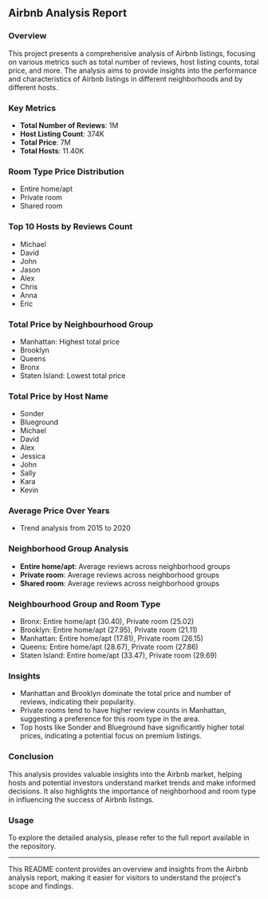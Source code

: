 ## Airbnb Analysis Report

### Overview
This project presents a comprehensive analysis of Airbnb listings, focusing on various metrics such as total number of reviews, host listing counts, total price, and more. The analysis aims to provide insights into the performance and characteristics of Airbnb listings in different neighborhoods and by different hosts.

### Key Metrics
- **Total Number of Reviews**: 1M
- **Host Listing Count**: 374K
- **Total Price**: 7M
- **Total Hosts**: 11.40K

### Room Type Price Distribution
- Entire home/apt
- Private room
- Shared room

### Top 10 Hosts by Reviews Count
- Michael
- David
- John
- Jason
- Alex
- Chris
- Anna
- Eric

### Total Price by Neighbourhood Group
- Manhattan: Highest total price
- Brooklyn
- Queens
- Bronx
- Staten Island: Lowest total price

### Total Price by Host Name
- Sonder
- Blueground
- Michael
- David
- Alex
- Jessica
- John
- Sally
- Kara
- Kevin

### Average Price Over Years
- Trend analysis from 2015 to 2020

### Neighborhood Group Analysis
- **Entire home/apt**: Average reviews across neighborhood groups
- **Private room**: Average reviews across neighborhood groups
- **Shared room**: Average reviews across neighborhood groups

### Neighbourhood Group and Room Type
- Bronx: Entire home/apt (30.40), Private room (25.02)
- Brooklyn: Entire home/apt (27.95), Private room (21.11)
- Manhattan: Entire home/apt (17.81), Private room (26.15)
- Queens: Entire home/apt (28.67), Private room (27.86)
- Staten Island: Entire home/apt (33.47), Private room (29.69)

### Insights
- Manhattan and Brooklyn dominate the total price and number of reviews, indicating their popularity.
- Private rooms tend to have higher review counts in Manhattan, suggesting a preference for this room type in the area.
- Top hosts like Sonder and Blueground have significantly higher total prices, indicating a potential focus on premium listings.

### Conclusion
This analysis provides valuable insights into the Airbnb market, helping hosts and potential investors understand market trends and make informed decisions. It also highlights the importance of neighborhood and room type in influencing the success of Airbnb listings.

### Usage
To explore the detailed analysis, please refer to the full report available in the repository.

---

This README content provides an overview and insights from the Airbnb analysis report, making it easier for visitors to understand the project's scope and findings.
